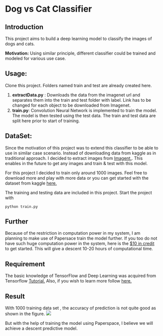 # Dog vs Cat Classifier

## Introduction

This project aims to build a deep learning model to classify the images of dogs and cats. 

**Motivation:** Using similar principle, different classifier could be trained and modeled for various use case.

 
## Usage:

Clone this project. Folders named train and test are already created here.
1. **extractData.py** : Downloads the data from the imagenet url and separates them into the train and test folder with label. Link has to be changed for each object to be downloaded from Imagenet.
2. **train.py**: Convolution Neural Network is implemented to train the model. The model is then tested using the test data. The train and test data are split here prior to start of training.


## DataSet:
Since the motivation of this project was to extend this classifier to be able to use in similar case scenario. Instead of downloading data from kaggle as in traditional approach. I decided to extract images from [Imagent.](http://www.image-net.org/). This enables in the future to get any images and train & test with this model.

For this project I decided to train only around 1000 images. Feel free to download more and play with more data or you can get started with the dataset from kaggle [here.](https://www.kaggle.com/c/dogs-vs-cats-redux-kernels-edition/data)

The training and testing data are included in this project. Start the project with

    python train.py

## Further
Because of the restriction in computation power in my system, I am planning to make use of Papersace train the model further. If you too do not have such huge computation power in the system, here is the [$10 in credit](https://www.paperspace.com/&R=56563PG) to get started. This will give a descent 10-20 hours of computational time. 

## Requirement

The basic knowledge of TensorFlow and Deep Learning was acquired from Tensorflow [Tutorial.](https://www.tensorflow.org/get_started/get_started) 
Also, if you wish to learn more follow [here.](https://pythonprogramming.net) 

## Result
With 1000 training data set , the accuracy of prediction is not quite good as shown in the figure. 
![](https://github.com/suraz09/deepLearningClassifier/blob/master/result.png)

But with the help of training the model using Paperspace, I believe we will achieve a descent predictive model. 
